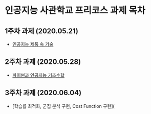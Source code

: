 # 인공지능 사관학교 프리코스 과제 목차

## 1주차 과제 (2020.05.21)
- [인공지능 제품 속 기술](https://github.com/kang-jeonga/aischool/blob/master/1%EC%A3%BC%EC%B0%A8%EA%B3%BC%EC%A0%9C_jeong.ipynb)
## 2주차 과제 (2020.05.28)
- [파이썬과 인공지능 기초수학](https://github.com/kang-jeonga/aischool/blob/master/2%EC%A3%BC%EC%B0%A8_%EA%B3%BC%EC%A0%9C_jeong.ipynb)
## 3주차 과제 (2020.06.04)
- [학습률 최적화, 군집 분석 구현, Cost Function 구현](
